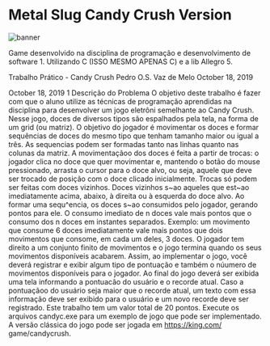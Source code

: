 # Metal Slug Candy Crush Version

![banner](https://user-images.githubusercontent.com/51410946/116156666-2a641380-a6c2-11eb-8af2-903eda174635.png)

Game desenvolvido na disciplina de programação e desenvolvimento de software 1. Utilizando C (ISSO MESMO APENAS C) e a lib Allegro 5.

Trabalho Prático - Candy Crush
Pedro O.S. Vaz de Melo
October 18, 2019

October 18, 2019
1 Descrição do Problema
O objetivo deste trabalho é fazer com que o aluno utilize as técnicas de programação
aprendidas na disciplina para desenvolver um jogo eletrôni
semelhante ao Candy Crush. Nesse jogo, doces de diversos tipos são espalhados
pela tela, na forma de um grid (ou matriz). O objetivo do jogador é movimentar
os doces e formar sequências de doces do mesmo tipo que tenham
tamanho maior ou igual a três. As sequencias podem ser formadas tanto nas
linhas quanto nas colunas da matriz. A movimentaçãoo dos doces é feita a partir
de trocas: o jogador clica no doce que quer movimentar e, mantendo o botão do
mouse pressionado, arrasta o cursor para o doce alvo, ou seja, aquele que deve
ser trocado de posição com o doce clicado inicialmente. Trocas só podem ser
feitas com doces vizinhos. Doces vizinhos s~ao aqueles que est~ao imediatamente
acima, abaixo, à direita ou à esquerda do doce alvo. Ao formar uma sequ^encia,
os doces s~ao consumidos pelo jogador, gerando pontos para ele. O consumo
imediato de n doces vale mais pontos que o consumo dos n doces em instantes
separados. Exemplo: um movimento que consume 6 doces imediatamente vale
mais pontos que dois movimentos que consome, em cada um deles, 3 doces. O
jogador tem direito a um conjunto finito de movimentos e o jogo termina quando
os seus movimentos disponíveis acabarem.
Assim, ao implementar o jogo, você deverá registrar e exibir algum tipo de
pontuação e também o núumero de movimentos disponíveis para o jogador. Ao
final do jogo deverá ser exibida uma tela informando a pontuacão do usuário
e o recorde atual. Caso a pontuaçãoo do usuário seja maior que o recorde atual,
um texto com essa informação deve ser exibido para o usuário e um novo
recorde deve ser registrado. Este trabalho tem um valor total de 20 pontos.
Execute os arquivos candyc.exe para um exemplo de jogo que pode ser implementado.
A versão clássica do jogo pode ser jogada em https://king.com/
game/candycrush.
